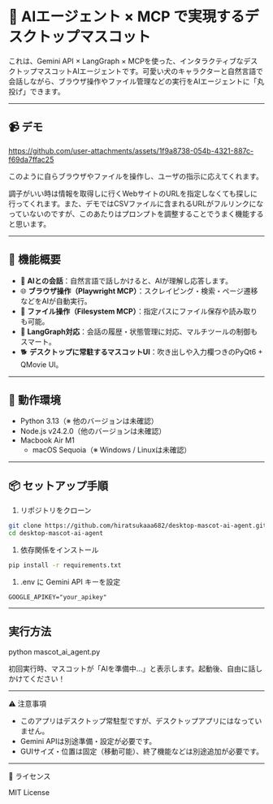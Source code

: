 # 🐶 AIエージェント × MCP で実現するデスクトップマスコット

これは、Gemini API × LangGraph × MCPを使った、インタラクティブなデスクトップマスコットAIエージェントです。可愛い犬のキャラクターと自然言語で会話しながら、ブラウザ操作やファイル管理などの実行をAIエージェントに「丸投げ」できます。

---

## 📹 デモ

https://github.com/user-attachments/assets/1f9a8738-054b-4321-887c-f69da7ffac25

このように自らブラウザやファイルを操作し、ユーザの指示に応えてくれます。

調子がいい時は情報を取得しに行くWebサイトのURLを指定しなくても探しに行ってくれます。また、デモではCSVファイルに含まれるURLがフルリンクになっていないのですが、このあたりはプロンプトを調整することでうまく機能すると思います。

---

## 🔧 機能概要

- 🧠 **AIとの会話**：自然言語で話しかけると、AIが理解し応答します。
- 🌐 **ブラウザ操作（Playwright MCP）**：スクレイピング・検索・ページ遷移などをAIが自動実行。
- 📁 **ファイル操作（Filesystem MCP）**：指定パスにファイル保存や読み取りも可能。
- 💬 **LangGraph対応**：会話の履歴・状態管理に対応、マルチツールの制御もスマート。
- 🐕 **デスクトップに常駐するマスコットUI**：吹き出しや入力欄つきのPyQt6 + QMovie UI。

---

## 🚀 動作環境

- Python 3.13（※ 他のバージョンは未確認）
- Node.js v24.2.0（他のバージョンは未確認）
- Macbook Air M1
  - macOS Sequoia（※ Windows / Linuxは未確認）

---

## 📦 セットアップ手順

1. リポジトリをクローン
```bash
git clone https://github.com/hiratsukaaa682/desktop-mascot-ai-agent.git
cd desktop-mascot-ai-agent
```

1.	依存関係をインストール
```bash
pip install -r requirements.txt
```

1.	.env に Gemini API キーを設定
```
GOOGLE_APIKEY="your_apikey"
```

---

## 実行方法

python mascot_ai_agent.py

初回実行時、マスコットが「AIを準備中…」と表示します。起動後、自由に話しかけてください！

---

⚠️ 注意事項
- このアプリはデスクトップ常駐型ですが、デスクトップアプリにはなっていません。
- Gemini APIは別途準備・設定が必要です。
- GUIサイズ・位置は固定（移動可能）、終了機能などは別途追加が必要です。

---

📝 ライセンス

MIT License
